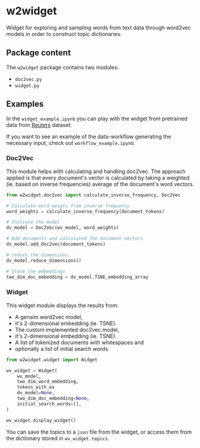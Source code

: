 # w2widget
Widget for exploring and sampling words from text data through word2vec models in order to construct topic dictionaries.

## Package content

The `w2widget` package contains two modules:
- `doc2vec.py`
- `widget.py`

## Examples

In the `widget_example.ipynb` you can play with the widget from pretrained data from [Reuters](http://kdd.ics.uci.edu/databases/reuters21578/reuters21578.html) dataset.

If you want to see an example of the data-workflow generating the necessary input, check out `workflow_example.ipynb`.

### Doc2Vec

This module helps with calculating and handling doc2vec. The approach applied is that every document's vector is calculated by taking a weighted (ie. based on inverse frequencies) average of the document's word vectors.

```python
from w2widget.doc2vec import calculate_inverse_frequency, Doc2Vec

# Calculate word weigts from inverse frequency
word_weights = calculate_inverse_frequency(document_tokens)

# Initiate the model
dv_model = Doc2Vec(wv_model, word_weights)

# Add documents and calculated the document vectors
dv_model.add_doc2vec(document_tokens)

# reduce the dimensions
dv_model.reduce_dimensions()

# Store the embeddings
two_dim_doc_embedding = dv_model.TSNE_embedding_array
```

### Widget

This widget module displays the results from:
- A gensim word2vec model,
- it's 2-dimensional embedding (ie. TSNE).
- The custom implemented doc2vec model,
- it's 2-dimensional embedding (ie. TSNE).
- A list of tokenized documents with whitespaces and
- optionally a list of initial search words

```python
from w2widget.widget import Widget

wv_widget = Widget(
    wv_model,
    two_dim_word_embedding,
    tokens_with_ws
    dv_model=None,
    two_dim_doc_embedding=None,
    initial_search_words=[],
)

wv_widget.display_widget()
```

You can save the topics to a `json` file from the widget, or access them from the dictionary stored in `wv_widget.topics`.
